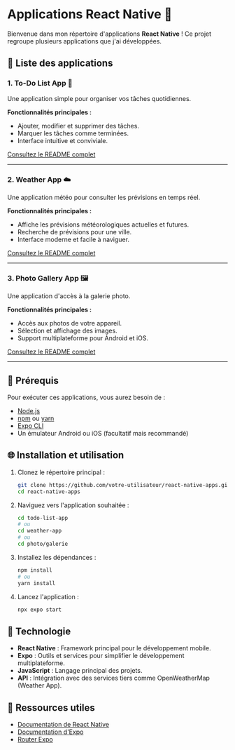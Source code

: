 # Applications React Native 🚀

Bienvenue dans mon répertoire d'applications **React Native** !
Ce projet regroupe plusieurs applications que j'ai développées.

## 🌟 Liste des applications

### 1. **To-Do List App** 📅

Une application simple pour organiser vos tâches quotidiennes. 

**Fonctionnalités principales :**
- Ajouter, modifier et supprimer des tâches.
- Marquer les tâches comme terminées.
- Interface intuitive et conviviale.

[Consultez le README complet](./todo-list-app/README.md)

---

### 2. **Weather App** ☁️

Une application météo pour consulter les prévisions en temps réel.

**Fonctionnalités principales :**
- Affiche les prévisions météorologiques actuelles et futures.
- Recherche de prévisions pour une ville.
- Interface moderne et facile à naviguer.

[Consultez le README complet](./weather-app/README.md)

---

### 3. **Photo Gallery App** 🖼

Une application d'accès à la galerie photo.

**Fonctionnalités principales :**
- Accès aux photos de votre appareil.
- Sélection et affichage des images.
- Support multiplateforme pour Android et iOS.

[Consultez le README complet](./photo-gallery-app/README.md)

---

## 🔄 Prérequis

Pour exécuter ces applications, vous aurez besoin de :

- [Node.js](https://nodejs.org/)
- [npm](https://www.npmjs.com/) ou [yarn](https://yarnpkg.com/)
- [Expo CLI](https://docs.expo.dev/get-started/installation/)
- Un émulateur Android ou iOS (facultatif mais recommandé)

## 🌐 Installation et utilisation

1. Clonez le répertoire principal :

   ```bash
   git clone https://github.com/votre-utilisateur/react-native-apps.git
   cd react-native-apps
   ```

2. Naviguez vers l'application souhaitée :

   ```bash
   cd todo-list-app
   # ou
   cd weather-app
   # ou
   cd photo/galerie
   ```

3. Installez les dépendances :

   ```bash
   npm install
   # ou
   yarn install
   ```

4. Lancez l'application :

   ```bash
   npx expo start
   ```

## 🔧 Technologie

- **React Native** : Framework principal pour le développement mobile.
- **Expo** : Outils et services pour simplifier le développement multiplateforme.
- **JavaScript** : Langage principal des projets.
- **API** : Intégration avec des services tiers comme OpenWeatherMap (Weather App).

## 🔗 Ressources utiles

- [Documentation de React Native](https://reactnative.dev/docs/getting-started)
- [Documentation d'Expo](https://docs.expo.dev/)
- [Router Expo](https://docs.expo.dev/router/introduction/)

